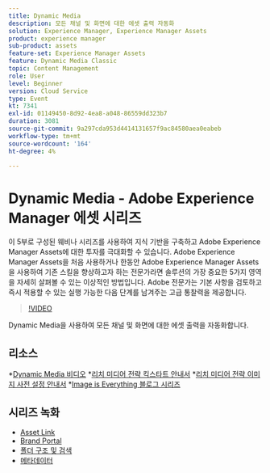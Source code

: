 ```yaml
---
title: Dynamic Media
description: 모든 채널 및 화면에 대한 에셋 출력 자동화
solution: Experience Manager, Experience Manager Assets
product: experience manager
sub-product: assets
feature-set: Experience Manager Assets
feature: Dynamic Media Classic
topic: Content Management
role: User
level: Beginner
version: Cloud Service
type: Event
kt: 7341
exl-id: 01149450-8d92-4ea8-a048-86559dd323b7
duration: 3081
source-git-commit: 9a297cda953d4414131657f9ac84580aea0eabeb
workflow-type: tm+mt
source-wordcount: '164'
ht-degree: 4%

---
```


# Dynamic Media - Adobe Experience Manager 에셋 시리즈

이 5부로 구성된 웨비나 시리즈를 사용하여 지식 기반을 구축하고 Adobe Experience Manager Assets에 대한 투자를 극대화할 수 있습니다. Adobe Experience Manager Assets을 처음 사용하거나 한동안 Adobe Experience Manager Assets을 사용하여 기존 스킬을 향상하고자 하는 전문가라면 솔루션의 가장 중요한 5가지 영역을 자세히 살펴볼 수 있는 이상적인 방법입니다. Adobe 전문가는 기본 사항을 검토하고 즉시 적용할 수 있는 실행 가능한 다음 단계를 남겨주는 고급 통찰력을 제공합니다.

>[!VIDEO](https://video.tv.adobe.com/v/332132/?quality=12&learn=on&hidetitle=true)

Dynamic Media을 사용하여 모든 채널 및 화면에 대한 에셋 출력을 자동화합니다.

## 리소스

*[Dynamic Media 비디오](https://experienceleague.adobe.com/docs/experience-manager-learn/assets/dynamic-media/dynamic-media-overview-feature-video-use.html#dynamic-media)
*[리치 미디어 전략 킥스타트 안내서](https://www.adobe.com/content/dam/www/us/en/experience-manager/pdfs/dynamic-media-kickstart-guide-2019.pdf)
*[리치 미디어 전략 이미지 사전 설정 안내서](https://www.adobe.com/content/dam/www/us/en/experience-manager/pdfs/dynamic-media-image-preset-guide.pdf)
*[Image is Everything 블로그 시리즈](https://business.adobe.com/blog/basics/image-is-everything-part-1-has-your-rich-media-strategy-expired)

## 시리즈 녹화

* [Asset Link](asset-link.md)
* [Brand Portal](brand-portal.md)
* [폴더 구조 및 검색](folder-structure-search.md)
* [메타데이터](metadata.md)
